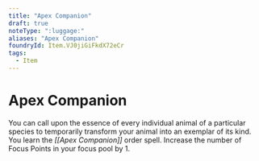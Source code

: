 ```yaml
---
title: "Apex Companion"
draft: true
noteType: ":luggage:"
aliases: "Apex Companion"
foundryId: Item.VJ0jiGiFkdX72eCr
tags:
  - Item
---
```


# Apex Companion

You can call upon the essence of every individual animal of a particular species to temporarily transform your animal into an exemplar of its kind. You learn the _[[Apex Companion]]_ order spell. Increase the number of Focus Points in your focus pool by 1.
